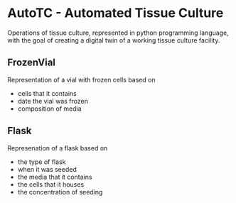 # AutoTC - Automated Tissue Culture
Operations of tissue culture, represented in python programming language, with the goal of creating a digital twin of a working tissue culture facility.

## FrozenVial
Representation of a vial with frozen cells based on 
- cells that it contains
- date the vial was frozen
- composition of media

## Flask
Represenation of a flask based on
- the type of flask
- when it was seeded
- the media that it contains
- the cells that it houses
- the concentration of seeding

